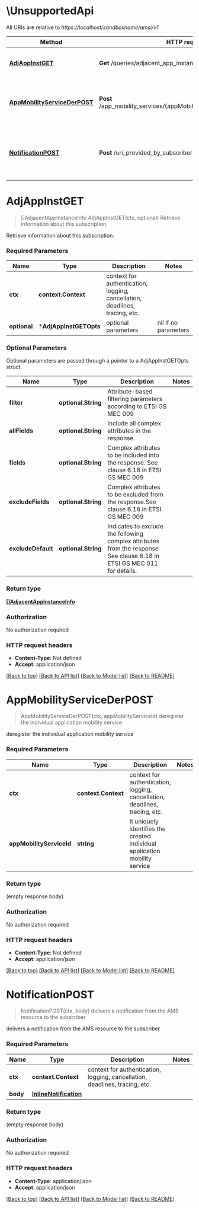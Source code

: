 # \UnsupportedApi

All URIs are relative to *https://localhost/sandboxname/amsi/v1*

Method | HTTP request | Description
------------- | ------------- | -------------
[**AdjAppInstGET**](UnsupportedApi.md#AdjAppInstGET) | **Get** /queries/adjacent_app_instances | Retrieve information about this subscription.
[**AppMobilityServiceDerPOST**](UnsupportedApi.md#AppMobilityServiceDerPOST) | **Post** /app_mobility_services/{appMobilityServiceId}/deregister_task |  deregister the individual application mobility service
[**NotificationPOST**](UnsupportedApi.md#NotificationPOST) | **Post** /uri_provided_by_subscriber | delivers a notification from the AMS resource to the subscriber


# **AdjAppInstGET**
> []AdjacentAppInstanceInfo AdjAppInstGET(ctx, optional)
Retrieve information about this subscription.

Retrieve information about this subscription.

### Required Parameters

Name | Type | Description  | Notes
------------- | ------------- | ------------- | -------------
 **ctx** | **context.Context** | context for authentication, logging, cancellation, deadlines, tracing, etc.
 **optional** | ***AdjAppInstGETOpts** | optional parameters | nil if no parameters

### Optional Parameters
Optional parameters are passed through a pointer to a AdjAppInstGETOpts struct

Name | Type | Description  | Notes
------------- | ------------- | ------------- | -------------
 **filter** | **optional.String**| Attribute-based filtering parameters according to ETSI GS MEC 009 | 
 **allFields** | **optional.String**| Include all complex attributes in the response. | 
 **fields** | **optional.String**| Complex attributes to be included into the response. See clause 6.18 in ETSI GS MEC 009 | 
 **excludeFields** | **optional.String**| Complex attributes to be excluded from the response.See clause 6.18 in ETSI GS MEC 009 | 
 **excludeDefault** | **optional.String**| Indicates to exclude the following complex attributes from the response  See clause 6.18 in ETSI GS MEC 011 for details. | 

### Return type

[**[]AdjacentAppInstanceInfo**](AdjacentAppInstanceInfo.md)

### Authorization

No authorization required

### HTTP request headers

 - **Content-Type**: Not defined
 - **Accept**: application/json

[[Back to top]](#) [[Back to API list]](../README.md#documentation-for-api-endpoints) [[Back to Model list]](../README.md#documentation-for-models) [[Back to README]](../README.md)

# **AppMobilityServiceDerPOST**
> AppMobilityServiceDerPOST(ctx, appMobilityServiceId)
 deregister the individual application mobility service

 deregister the individual application mobility service

### Required Parameters

Name | Type | Description  | Notes
------------- | ------------- | ------------- | -------------
 **ctx** | **context.Context** | context for authentication, logging, cancellation, deadlines, tracing, etc.
  **appMobilityServiceId** | **string**| It uniquely identifies the created individual application mobility service | 

### Return type

 (empty response body)

### Authorization

No authorization required

### HTTP request headers

 - **Content-Type**: Not defined
 - **Accept**: application/json

[[Back to top]](#) [[Back to API list]](../README.md#documentation-for-api-endpoints) [[Back to Model list]](../README.md#documentation-for-models) [[Back to README]](../README.md)

# **NotificationPOST**
> NotificationPOST(ctx, body)
delivers a notification from the AMS resource to the subscriber

delivers a notification from the AMS resource to the subscriber

### Required Parameters

Name | Type | Description  | Notes
------------- | ------------- | ------------- | -------------
 **ctx** | **context.Context** | context for authentication, logging, cancellation, deadlines, tracing, etc.
  **body** | [**InlineNotification**](InlineNotification.md)|  | 

### Return type

 (empty response body)

### Authorization

No authorization required

### HTTP request headers

 - **Content-Type**: application/json
 - **Accept**: application/json

[[Back to top]](#) [[Back to API list]](../README.md#documentation-for-api-endpoints) [[Back to Model list]](../README.md#documentation-for-models) [[Back to README]](../README.md)

